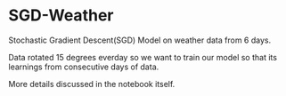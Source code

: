 # SGD-Weather

Stochastic Gradient Descent(SGD) Model on weather data from 6 days.

Data rotated 15 degrees everday so we want to train our model so that its learnings from consecutive days of data. 

More details discussed in the notebook itself. 

